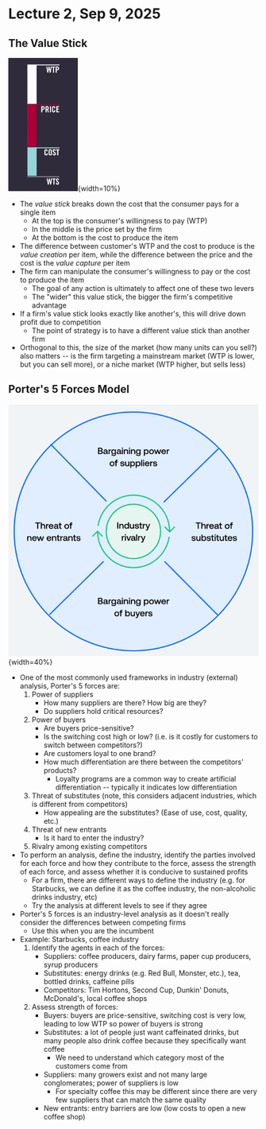 # Lecture 2, Sep 9, 2025

## The Value Stick

![The value stick model.](imgs/lec2_1.png){width=10%}

* The *value stick* breaks down the cost that the consumer pays for a single item
	* At the top is the consumer's willingness to pay (WTP)
	* In the middle is the price set by the firm
	* At the bottom is the cost to produce the item
* The difference between customer's WTP and the cost to produce is the *value creation* per item, while the difference between the price and the cost is the *value capture* per item
* The firm can manipulate the consumer's willingness to pay or the cost to produce the item
	* The goal of any action is ultimately to affect one of these two levers
	* The "wider" this value stick, the bigger the firm's competitive advantage
* If a firm's value stick looks exactly like another's, this will drive down profit due to competition
	* The point of strategy is to have a different value stick than another firm
* Orthogonal to this, the size of the market (how many units can you sell?) also matters -- is the firm targeting a mainstream market (WTP is lower, but you can sell more), or a niche market (WTP higher, but sells less)

## Porter's 5 Forces Model

![Porter's 5 forces model.](./imgs/lec2_2.png){width=40%}

* One of the most commonly used frameworks in industry (external) analysis, Porter's 5 forces are:
	1. Power of suppliers
		* How many suppliers are there? How big are they?
		* Do suppliers hold critical resources?
	2. Power of buyers
		* Are buyers price-sensitive?
		* Is the switching cost high or low? (i.e. is it costly for customers to switch between competitors?)
		* Are customers loyal to one brand?
		* How much differentiation are there between the competitors' products?
			* Loyalty programs are a common way to create artificial differentiation -- typically it indicates low differentiation
	3. Threat of substitutes (note, this considers adjacent industries, which is different from competitors)
		* How appealing are the substitutes? (Ease of use, cost, quality, etc.)
	4. Threat of new entrants
		* Is it hard to enter the industry?
	5. Rivalry among existing competitors
* To perform an analysis, define the industry, identify the parties involved for each force and how they contribute to the force, assess the strength of each force, and assess whether it is conducive to sustained profits
	* For a firm, there are different ways to define the industry (e.g. for Starbucks, we can define it as the coffee industry, the non-alcoholic drinks industry, etc)
	* Try the analysis at different levels to see if they agree
* Porter's 5 forces is an industry-level analysis as it doesn't really consider the differences between competing firms
	* Use this when you are the incumbent
* Example: Starbucks, coffee industry
	1. Identify the agents in each of the forces:
		* Suppliers: coffee producers, dairy farms, paper cup producers, syrup producers
		* Substitutes: energy drinks (e.g. Red Bull, Monster, etc.), tea, bottled drinks, caffeine pills
		* Competitors: Tim Hortons, Second Cup, Dunkin' Donuts, McDonald's, local coffee shops
	2. Assess strength of forces:
		* Buyers: buyers are price-sensitive, switching cost is very low, leading to low WTP so power of buyers is strong
		* Substitutes: a lot of people just want caffeinated drinks, but many people also drink coffee because they specifically want coffee
			* We need to understand which category most of the customers come from
		* Suppliers: many growers exist and not many large conglomerates; power of suppliers is low
			* For specialty coffee this may be different since there are very few suppliers that can match the same quality
		* New entrants: entry barriers are low (low costs to open a new coffee shop)

